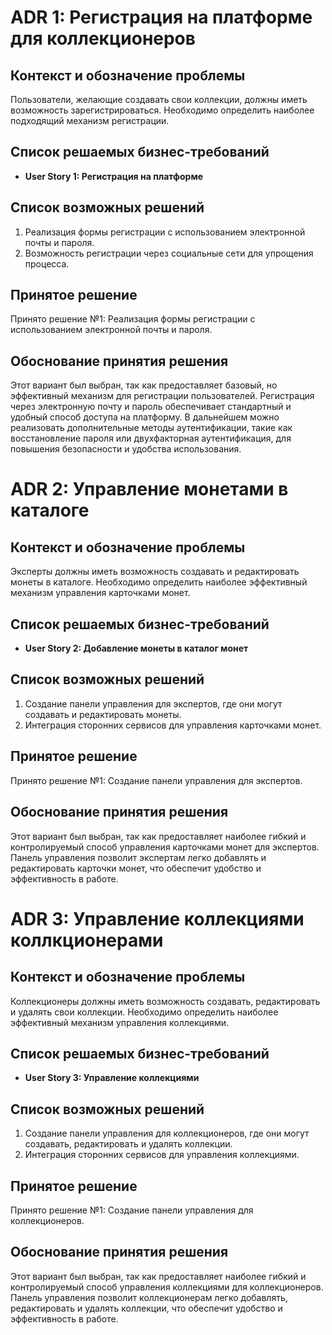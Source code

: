 # ADR 1: Регистрация на платформе для коллекционеров

## Контекст и обозначение проблемы

Пользователи, желающие создавать свои коллекции, должны иметь возможность зарегистрироваться. Необходимо
определить наиболее подходящий механизм регистрации.

## Список решаемых бизнес-требований

- **User Story 1: Регистрация на платформе**

## Список возможных решений

1. Реализация формы регистрации с использованием электронной почты и пароля.
2. Возможность регистрации через социальные сети для упрощения процесса.

## Принятое решение

Принято решение №1: Реализация формы регистрации с использованием электронной почты и пароля.

## Обоснование принятия решения

Этот вариант был выбран, так как предоставляет базовый, но эффективный механизм для регистрации пользователей.
Регистрация через электронную почту и пароль обеспечивает стандартный и удобный способ доступа на платформу. В
дальнейшем можно реализовать дополнительные методы аутентификации, такие как восстановление пароля или двухфакторная
аутентификация, для повышения безопасности и удобства использования.

# ADR 2: Управление монетами в каталоге

## Контекст и обозначение проблемы

Эксперты должны иметь возможность создавать и редактировать монеты в каталоге.
Необходимо определить наиболее эффективный механизм управления карточками монет.

## Список решаемых бизнес-требований

- **User Story 2: Добавление монеты в каталог монет**

## Список возможных решений

1. Создание панели управления для экспертов, где они могут создавать и редактировать монеты.
2. Интеграция сторонних сервисов для управления карточками монет.

## Принятое решение

Принято решение №1: Создание панели управления для экспертов.

## Обоснование принятия решения

Этот вариант был выбран, так как предоставляет наиболее гибкий и контролируемый способ управления карточками монет для экспертов. Панель управления позволит экспертам легко добавлять и редактировать карточки монет, что обеспечит удобство и эффективность в работе.

# ADR 3: Управление коллекциями коллкционерами

## Контекст и обозначение проблемы

Коллекционеры должны иметь возможность создавать, редактировать и удалять свои коллекции.
Необходимо определить наиболее эффективный механизм управления коллекциями.

## Список решаемых бизнес-требований

- **User Story 3: Управление коллекциями**

## Список возможных решений

1. Создание панели управления для коллекционеров, где они могут создавать, редактировать и удалять коллекции.
2. Интеграция сторонних сервисов для управления коллекциями.

## Принятое решение

Принято решение №1: Создание панели управления для коллекционеров.

## Обоснование принятия решения

Этот вариант был выбран, так как предоставляет наиболее гибкий и контролируемый способ управления коллекциями для коллекционеров. Панель управления позволит коллекционерам легко добавлять, редактировать и удалять коллекции, что обеспечит удобство и эффективность в работе.